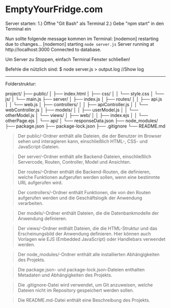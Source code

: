 # EmptyYourFridge.com
 
Server starten:
1.) Öffne "Git Bash" als Terminal
2.) Gebe "npm start" in den Terminal ein

Nun sollte folgende message kommen im Terminal:
[nodemon] restarting due to changes...
[nodemon] starting `node server.js`
Server running at http://localhost:3000
Connected to database.

Um Server zu Stoppen, einfach Terminal Fenster schließen!

Befehle die nützlich sind:
$ node server.js > output.log //Show log

--------------------------------------------------------------------
Folderstruktur:

project/
├── public/
│   ├── index.html
│   ├── css/
│   │   └── style.css
│   └── js/
│       └── main.js
├── server/
│   ├── index.js
│   ├── routes/
│   │   ├── api.js
│   │   └── web.js
│   ├── controllers/
│   │   ├── apiController.js
│   │   └── webController.js
│   ├── models/
│   │   ├── userModel.js
│   │   └── otherModel.js
│   └── views/
│       ├── web/
│       │   ├── index.ejs
│       │   └── otherPage.ejs
│       └── api/
│           └── responseData.json
├── node_modules/
├── package.json
├── package-lock.json
├── .gitignore
└── README.md


> Der public/-Ordner enthält alle Dateien, die der Benutzer im Browser sehen und interagieren kann, einschließlich HTML-, CSS- und JavaScript-Dateien.

> Der server/-Ordner enthält alle Backend-Dateien, einschließlich Servercode, Routen, Controller, Model und Ansichten.

> Der routes/-Ordner enthält die Backend-Routen, die definieren, welche Funktionen aufgerufen werden sollen, wenn eine bestimmte URL aufgerufen wird.

> Der controllers/-Ordner enthält Funktionen, die von den Routen aufgerufen werden und die Geschäftslogik der Anwendung verarbeiten.

> Der models/-Ordner enthält Dateien, die die Datenbankmodelle der Anwendung definieren.

> Der views/-Ordner enthält Dateien, die die HTML-Struktur und das Erscheinungsbild der Anwendung definieren. Hier können auch Vorlagen wie EJS (Embedded JavaScript)     oder Handlebars verwendet werden.

> Der node_modules/-Ordner enthält alle installierten Abhängigkeiten des Projekts.

> Die package.json- und package-lock.json-Dateien enthalten Metadaten und Abhängigkeiten des Projekts.

> Die .gitignore-Datei wird verwendet, um Git anzuweisen, welche Dateien nicht im Repository gespeichert werden sollen.

> Die README.md-Datei enthält eine Beschreibung des Projekts.

